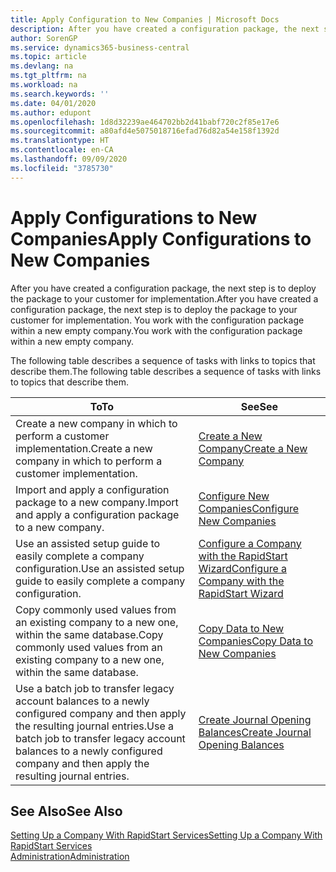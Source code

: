 ```yaml
---
title: Apply Configuration to New Companies | Microsoft Docs
description: After you have created a configuration package, the next step is to deploy the package to your customer for implementation. You use the configuration with a new empty company.
author: SorenGP
ms.service: dynamics365-business-central
ms.topic: article
ms.devlang: na
ms.tgt_pltfrm: na
ms.workload: na
ms.search.keywords: ''
ms.date: 04/01/2020
ms.author: edupont
ms.openlocfilehash: 1d8d32239ae464702bb2d41babf720c2f85e17e6
ms.sourcegitcommit: a80afd4e5075018716efad76d82a54e158f1392d
ms.translationtype: HT
ms.contentlocale: en-CA
ms.lasthandoff: 09/09/2020
ms.locfileid: "3785730"
---
```

# <a name="apply-configurations-to-new-companies"></a><span data-ttu-id="48cdb-104">Apply Configurations to New Companies</span><span class="sxs-lookup"><span data-stu-id="48cdb-104">Apply Configurations to New Companies</span></span>
<span data-ttu-id="48cdb-105">After you have created a configuration package, the next step is to deploy the package to your customer for implementation.</span><span class="sxs-lookup"><span data-stu-id="48cdb-105">After you have created a configuration package, the next step is to deploy the package to your customer for implementation.</span></span> <span data-ttu-id="48cdb-106">You work with the configuration package within a new empty company.</span><span class="sxs-lookup"><span data-stu-id="48cdb-106">You work with the configuration package within a new empty company.</span></span>  

 <span data-ttu-id="48cdb-107">The following table describes a sequence of tasks with links to topics that describe them.</span><span class="sxs-lookup"><span data-stu-id="48cdb-107">The following table describes a sequence of tasks with links to topics that describe them.</span></span>

|<span data-ttu-id="48cdb-108">**To**</span><span class="sxs-lookup"><span data-stu-id="48cdb-108">**To**</span></span>|<span data-ttu-id="48cdb-109">**See**</span><span class="sxs-lookup"><span data-stu-id="48cdb-109">**See**</span></span>|  
|------------|-------------|  
|<span data-ttu-id="48cdb-110">Create a new company in which to perform a customer implementation.</span><span class="sxs-lookup"><span data-stu-id="48cdb-110">Create a new company in which to perform a customer implementation.</span></span>|[<span data-ttu-id="48cdb-111">Create a New Company</span><span class="sxs-lookup"><span data-stu-id="48cdb-111">Create a New Company</span></span>](admin-how-to-create-a-new-company.md)|  
|<span data-ttu-id="48cdb-112">Import and apply a configuration package to a new company.</span><span class="sxs-lookup"><span data-stu-id="48cdb-112">Import and apply a configuration package to a new company.</span></span>|[<span data-ttu-id="48cdb-113">Configure New Companies</span><span class="sxs-lookup"><span data-stu-id="48cdb-113">Configure New Companies</span></span>](admin-how-to-configure-new-companies.md)|  
|<span data-ttu-id="48cdb-114">Use an assisted setup guide to easily complete a company configuration.</span><span class="sxs-lookup"><span data-stu-id="48cdb-114">Use an assisted setup guide to easily complete a company configuration.</span></span>|[<span data-ttu-id="48cdb-115">Configure a Company with the RapidStart Wizard</span><span class="sxs-lookup"><span data-stu-id="48cdb-115">Configure a Company with the RapidStart Wizard</span></span>](admin-how-to-configure-a-company-with-the-rapidstart-wizard.md)|
|<span data-ttu-id="48cdb-116">Copy commonly used values from an existing company to a new one, within the same database.</span><span class="sxs-lookup"><span data-stu-id="48cdb-116">Copy commonly used values from an existing company to a new one, within the same database.</span></span>|[<span data-ttu-id="48cdb-117">Copy Data to New Companies</span><span class="sxs-lookup"><span data-stu-id="48cdb-117">Copy Data to New Companies</span></span>](admin-how-to-copy-data-to-new-companies.md)|  
|<span data-ttu-id="48cdb-118">Use a batch job to transfer legacy account balances to a newly configured company and then apply the resulting journal entries.</span><span class="sxs-lookup"><span data-stu-id="48cdb-118">Use a batch job to transfer legacy account balances to a newly configured company and then apply the resulting journal entries.</span></span>|[<span data-ttu-id="48cdb-119">Create Journal Opening Balances</span><span class="sxs-lookup"><span data-stu-id="48cdb-119">Create Journal Opening Balances</span></span>](admin-how-to-create-journal-opening-balances.md)|  

## <a name="see-also"></a><span data-ttu-id="48cdb-120">See Also</span><span class="sxs-lookup"><span data-stu-id="48cdb-120">See Also</span></span>  
[<span data-ttu-id="48cdb-121">Setting Up a Company With RapidStart Services</span><span class="sxs-lookup"><span data-stu-id="48cdb-121">Setting Up a Company With RapidStart Services</span></span>](admin-set-up-a-company-with-rapidstart.md)  
[<span data-ttu-id="48cdb-122">Administration</span><span class="sxs-lookup"><span data-stu-id="48cdb-122">Administration</span></span>](admin-setup-and-administration.md)
